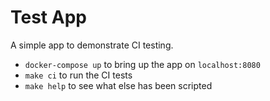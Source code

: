 # Test App

A simple app to demonstrate CI testing.

- `docker-compose up` to bring up the app on `localhost:8080`
- `make ci` to run the CI tests
- `make help` to see what else has been scripted
